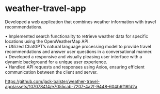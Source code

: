 # weather-travel-app

Developed a web application that combines weather information with travel recommendations.

•	Implemented search functionality to retrieve weather data for specific locations using the OpenWeatherMap API.  
•	Utilized ChatGPT’s natural language processing model to provide travel recommendations and answer user questions in a conversational manner.   
•	Developed a responsive and visually pleasing user interface with a dynamic background for a unique user experience.  
•	Handled API requests and responses using Axios, ensuring efficient communication between the client and server.



https://github.com/jack-balster/weather-travel-app/assets/107078414/e7055cab-7207-4a2f-9448-604b6f18fd2a

